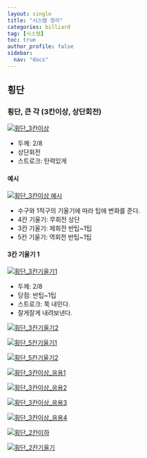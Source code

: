 ```yaml
---
layout: single
title: "시스템 정리"
categories: billiard
tag: [시스템] 
toc: true
author_profile: false
sidebar:
  nav: "docs"
---
```


## 횡단

### 횡단, 큰 각 (3칸이상, 상단회전)

[![횡단_3칸이상](/images/횡단_3칸이상.png)](/images/횡단_3칸이상.png)
- 두께: 2/8
- 상단회전
- 스트로크: 탄력있게

#### 예시
[![횡단_3칸이상 예시](/images/횡단_3칸이상_예시.png)](/images/횡단_3칸이상_예시.png)
- 수구와 1적구의 기울기에 따라 팁에 변화를 준다.
- 4칸 기울기: 무회전 상단
- 3칸 기울기: 제회전 반팁~1팁
- 5칸 기울기: 역회전 반팁~1팁

#### 3칸 기울기 1
[![횡단_3칸기울기1](/images/횡단_3칸기울기1.png)](/images/횡단_3칸기울기1.png)
- 두께: 2/8
- 당점: 반팁~1팁
- 스트로크: 쭉 내민다.
- 잘게잘게 내려보낸다.

[![횡단_3칸기울기2](/images/횡단_3칸기울기2.png)](/images/횡단_3칸기울기2.png)

[![횡단_5칸기울기1](/images/횡단_5칸기울기1.png)](/images/횡단_5칸기울기1.png)

[![횡단_5칸기울기2](/images/횡단_5칸기울기2.png)](/images/횡단_5칸기울기2.png)

[![횡단_3칸이상_응용1](/images/횡단_3칸이상_응용1.png)](/images/횡단_3칸이상_응용1.png)

[![횡단_3칸이상_응용2](/images/횡단_3칸이상_응용2.png)](/images/횡단_3칸이상_응용2.png)

[![횡단_3칸이상_응용3](/images/횡단_3칸이상_응용3.png)](/images/횡단_3칸이상_응용3.png)

[![횡단_3칸이상_응용4](/images/횡단_3칸이상_응용4.png)](/images/횡단_3칸이상_응용4.png)

[![횡단_2칸이하](/images/횡단_2칸이하.png)](/images/횡단_2칸이하.png)

[![횡단_2칸기울기](/images/횡단_2칸기울기.png)](/images/횡단_2칸기울기.png)

